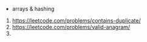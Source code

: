* arrays & hashing

1. https://leetcode.com/problems/contains-duplicate/
2. https://leetcode.com/problems/valid-anagram/
3. 